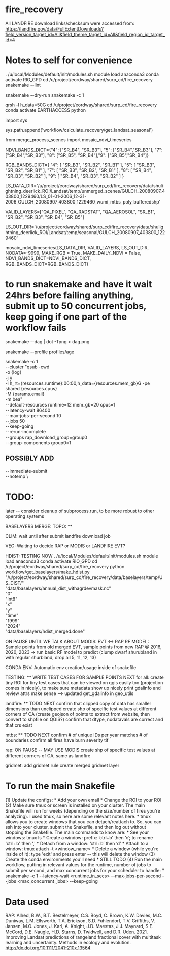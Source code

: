 # fire_recovery

All LANDFIRE download links/checksum were accessed from: https://landfire.gov/data/FullExtentDownloads?field_version_target_id=All&field_theme_target_id=All&field_region_id_target_id=4 


# Notes to self for convenience
. /u/local/Modules/default/init/modules.sh
module load anaconda3
conda activate RIO_GPD
cd /u/project/eordway/shared/surp_cd/fire_recovery
snakemake --lint


snakemake --dry-run
snakemake -c 1

qrsh -l h_data=50G
cd /u/project/eordway/shared/surp_cd/fire_recovery
conda activate EARTHACCESS
python

import sys

sys.path.append('workflow/calculate_recovery/get_landsat_seasonal')

from merge_process_scenes import mosaic_ndvi_timeseries

NDVI_BANDS_DICT={"4": ["SR_B4", "SR_B3"], "5": ["SR_B4","SR_B3"], "7": ["SR_B4","SR_B3"], "8": ["SR_B5", "SR_B4"],"9": ["SR_B5","SR_B4"]}

RGB_BANDS_DICT={
            "4": [
                "SR_B3",
                "SR_B2",
                "SR_B1"
            ],
            "5": [
                "SR_B3",
                "SR_B2",
                "SR_B1"
            ],
            "7": [
                "SR_B3",
                "SR_B2",
                "SR_B1"
            ],
            "8": [
                "SR_B4",
                "SR_B3",
                "SR_B2"
            ],
            "9": [
                "SR_B4",
                "SR_B3",
                "SR_B2"
            ]
        }

LS_DATA_DIR='/u/project/eordway/shared/surp_cd/fire_recovery/data/shulightning_deerlick_ROI/Landsat/temp/unmerged_scenes/GULCH_20080907_403800_1229460/LS_01-01-2006_12-31-2006_GULCH_20080907_403800_1229460_wumi_mtbs_poly_bufferedshp'

VALID_LAYERS=["QA_PIXEL", "QA_RADSTAT", "QA_AEROSOL", "SR_B1", "SR_B2", "SR_B3", "SR_B4", "SR_B5"]

LS_OUT_DIR='/u/project/eordway/shared/surp_cd/fire_recovery/data/shulightning_deerlick_ROI/Landsat/temp/seasonal/GULCH_20080907_403800_1229460'

mosaic_ndvi_timeseries(LS_DATA_DIR, VALID_LAYERS, LS_OUT_DIR, NODATA=-9999, MAKE_RGB = True, MAKE_DAILY_NDVI = False, NDVI_BANDS_DICT=NDVI_BANDS_DICT, RGB_BANDS_DICT=RGB_BANDS_DICT)


# to run snakemake and have it wait 24hrs before failing anything, submit up to 50 concurrent jobs, keep going if one part of the workflow fails
snakemake --dag | dot -Tpng > dag.png

snakemake --profile profiles/age

snakemake -c 1 \
--cluster "qsub -cwd \
             -o {log} \
             -j y \
             -l h_rt={resources.runtime}:00:00,h_data={resources.mem_gb}G -pe shared {resources.cpus} \
             -M {params.email} \
             -m bea" \
--default-resources runtime=12 mem_gb=20 cpus=1 \
--latency-wait 86400 \
--max-jobs-per-second 10 \
--jobs 50 \
--keep-going \
--rerun-incomplete \
--groups rap_download_group=group0 \
--group-components group0=1

## POSSIBLY ADD
--immediate-submit \
--notemp \

# TODO:
later -- consider cleanup of subprocess.run, to be more robust to other operating systems


BASELAYERS MERGE:
TOPO: **

CLIM: wait until after submit landfire download job

VEG: Waiting to decide RAP or MODIS or LANDFIRE EVT?

HDIST: TESTING NOW
. /u/local/Modules/default/init/modules.sh
module load anaconda3
conda activate RIO_GPD
cd /u/project/eordway/shared/surp_cd/fire_recovery
python workflow/get_baselayers/make_hdist.py \
    "/u/project/eordway/shared/surp_cd/fire_recovery/data/baselayers/temp/US_DIST/" \
    "data/baselayers/annual_dist_withagrdevmask.nc" \
    "0" \
    "int8" \
    "x" \
    "y" \
    "time" \
    "1999" \
    "2024" \
    "data/baselayers/hdist_merged.done"



ON PAUSE UNTIL WE TALK ABOUT MODIS: EVT <-> RAP RF MODEL:
Sample points from old merged EVT, sample points from new RAP @ 2016, 2020, 2023 -> run basic RF model to predict (clump dwarf shurubland in with regular shurbland, drop all 5, 11, 12, 13)


CONDA ENV:
Automatic env creation/usage inside of snakefile


TESTING: ** WRITE TEST CASES FOR SAMPLE POINTS NEXT
for all: 
create tiny ROI for tiny test cases that can be viewed on qgis easily too (projection comes in nicely), to make sure metadata show up nicely
print gdalinfo and review attrs make sense --> updated get_gdalinfo in geo_utils

landfire: ** TODO NEXT
confirm that clipped copy of data has smaller dimensions than unclipped
create shp of specific test values at different corners of CA (create geojson of points to extract from website, then convert to shpfile on QGIS?)
confirm that dtype, nodatavals are correct and that crs exist

mtbs: ** TODO NEXT
confirm # of unique IDs per year matches # of boundaries
confirm all fires have burn severity tif

rap: ON PAUSE -- MAY USE MODIS
create shp of specific test values at different corners of CA, same as landfire

gridmet:
add gridmet rule
create merged gridmet layer


# To run the main Snakefile
(1) Update the configs:
    * Add your own email
    * Change the ROI to your ROI
(2) Make sure tmux or screen is installed on your cluster. The main Snakefile will run for weeks (depending on the size/number of fires you're analyzing). I used tmux, so here are some relevant notes here.
    * tmux allows you to create windows that you can detach/reattach to. So, you can ssh into your cluster, submit the Snakefile, and then log out without stopping the Snakefile. The main commands to know are:
        * See your windows: tmux ls
        * Create a window:  prefix: ‘ctrl+b’ then ‘c’; to rename 'ctrl+b' then ','
        * Detach from a window: ‘ctrl+b’ then ‘d’
        * Attach to a window: tmux attach -t <window_name>
        * Delete a window (while you're inside of it): type 'exit' and press enter -- this will delete the window
(3) Create the conda environments you'll need 
    * STILL TODO
(4) Run the main workflow, putting in relevant values for the runtime, number of jobs to submit per second, and max concurrent jobs for your scheduler to handle:
    * snakemake -c 1 --latency-wait <runtime_in_secs> --max-jobs-per-second <n> --jobs <max_concurrent_jobs> --keep-going


# Data used
RAP: Allred, B.W., B.T. Bestelmeyer, C.S. Boyd, C. Brown, K.W. Davies, M.C. Duniway,
L.M. Ellsworth, T.A. Erickson, S.D. Fuhlendorf, T.V. Griffiths, V. Jansen, M.O.
Jones, J. Karl, A. Knight, J.D. Maestas, J.J. Maynard, S.E. McCord, D.E. Naugle,
H.D. Starns, D. Twidwell, and D.R. Uden. 2021. Improving Landsat predictions of
rangeland fractional cover with multitask learning and uncertainty. Methods in
ecology and evolution. http://dx.doi.org/10.1111/2041-210x.13564